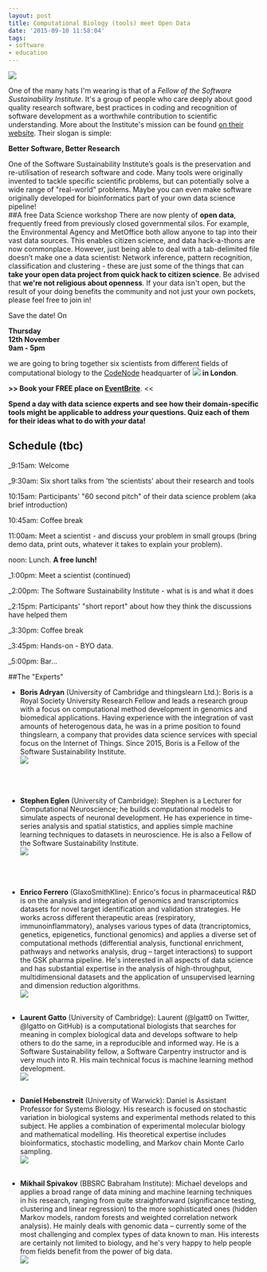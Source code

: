 ```yaml
---
layout: post
title: Computational Biology (tools) meet Open Data
date: '2015-09-10 11:58:04'
tags:
- software
- education
---
```


![](/content/images/2015/09/SSI.jpg)

One of the many hats I'm wearing is that of a *Fellow of the Software Sustainability Institute*. It's a group of people who care deeply about good quality research software, best practices in coding and recognition of software development as a worthwhile contribution to scientific understanding. More about the Institute's mission can be found [on their website](http://www.software.ac.uk). Their slogan is simple:

**Better Software, Better Research**

One of the Software Sustainability Institute’s goals is the preservation and re-utilisation of research software and code. Many tools were originally invented to tackle specific scientific problems, but can potentially solve a wide range of "real-world" problems. Maybe you can even make software originally developed for bioinformatics part of your own data science pipeline!
<br>
##A free Data Science workshop
There are now plenty of **open data**, frequently freed from previously closed governmental silos. For example, the Environmental Agency and MetOffice both allow anyone to tap into their vast data sources. This enables citizen science, and data hack-a-thons are now commonplace. However, just being able to deal with a tab-delimited file doesn’t make one a data scientist: Network inference, pattern recognition, classification and clustering - these are just some of the things that can **take your open data project from quick hack to citizen science**. Be advised that **we're not religious about openness**. If your data isn't open, but the result of your doing benefits the community and not just your own pockets, please feel free to join in!

Save the date! On

**Thursday<br>12th November<br>9am - 5pm**


we are going to bring together six scientists from different fields of computational biology to  the [CodeNode](https://skillsmatter.com/locations/263-skills-matter-codenode) headquarter of
![](/content/images/2015/09/SM.jpg) **in London**.

**>> Book your FREE place on [EventBrite](https://www.eventbrite.co.uk/e/comp-bio-meets-open-data-tickets-18553249268)**. <<

**Spend a day with data science experts and see how their domain-specific tools might be applicable to address *your* questions. Quiz each of them for their ideas what to do with *your* data!**


## Schedule (tbc)
_9:15am: Welcome

_9:30am: Six short talks from 'the scientists' about their research and tools

10:15am: Participants' "60 second pitch" of their data science problem (aka brief introduction)

10:45am: Coffee break

11:00am: Meet a scientist - and discuss your problem in small groups (bring demo data, print outs, whatever it takes to explain your problem).

noon: Lunch. **A free lunch!**

_1:00pm: Meet a scientist (continued)

_2:00pm: The Software Sustainability Institute - what is is and what it does

_2:15pm: Participants' "short report" about how they think the discussions have helped them

_3:30pm: Coffee break

_3:45pm: Hands-on - BYO data.

_5:00pm: Bar...


##The "Experts"
* **Boris Adryan** (University of Cambridge and thingslearn Ltd.): Boris is a Royal Society University Research Fellow and leads a research group with a focus on computational method development in genomics and biomedical applications. Having experience with the integration of vast amounts of heterogenous data, he was in a prime position to found thingslearn, a company that provides data science services with special focus on the Internet of Things. Since 2015, Boris is a Fellow of the Software Sustainability Institute.<br>
![](/content/images/2015/09/boris.jpeg)
<br>
<br>

* **Stephen Eglen** (University of Cambridge): Stephen is a Lecturer for Computational Neuroscience; he builds computational models to simulate aspects of neuronal development. He has experience in time-series analysis and spatial statistics, and applies simple machine learning techniques to datasets in neuroscience. He is also a Fellow of the Software Sustainability Institute.<br>
![](/content/images/2015/09/stephen.jpg)
<br>
<br>

* **Enrico Ferrero** (GlaxoSmithKline): Enrico's focus in pharmaceutical R&D is on the analysis and integration of genomics and transcriptomics datasets for novel target identification and validation strategies. He works across different therapeutic areas (respiratory, immunoinflammatory), analyses various types of data (trancriptomics, genetics, epigenetics, functional genomics) and applies a diverse set of computational methods (differential analysis, functional enrichment, pathways and networks analysis, drug – target interactions) to support the GSK pharma pipeline. He's interested in all aspects of data science and has substantial expertise in the analysis of high-throughput, multidimensional datasets and the application of unsupervised learning and dimension reduction algorithms.<br>
![](/content/images/2015/09/EnricoFerrero.jpg)
<br><br>

* **Laurent Gatto** (University of Cambridge): Laurent (@lgatt0 on Twitter, @lgatto on GitHub) is a computational biologists that searches for meaning in complex biological data and develops software to help others to do the same, in a reproducible and informed way. He is a Software Sustainability fellow, a Software Carpentry instructor and is very much into R. His main technical focus is machine learning method development.<br>
![](/content/images/2015/09/laurent-gatto.jpg)
<br><br>

* **Daniel Hebenstreit** (University of Warwick): Daniel is Assistant Professor for Systems Biology. His research is focused on stochastic variation in biological systems and experimental methods related to this subject. He applies a combination of experimental molecular biology and mathematical modelling. His theoretical expertise includes bioinformatics, stochastic modelling, and Markov chain Monte Carlo sampling.<br>
![](/content/images/2015/09/DanHockey.jpg)
<br><br>

* **Mikhail Spivakov** (BBSRC Babraham Institute): Michael develops and applies a broad range of data mining and machine learning techniques in his research, ranging from quite straightforward (significance testing, clustering and linear regression) to the more sophisticated ones (hidden Markov models, random forests and weighted correlation network analysis). He mainly deals with genomic data – currently some of the most challenging and complex types of data known to man. His interests are certainly not limited to biology, and he's very happy to help people from fields benefit from the power of big data.<br>
![](/content/images/2015/09/mikhail_spivakov.jpg)